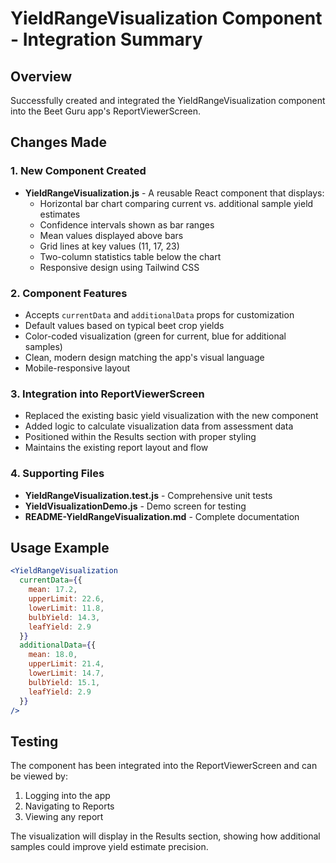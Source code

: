 # YieldRangeVisualization Component - Integration Summary

## Overview
Successfully created and integrated the YieldRangeVisualization component into the Beet Guru app's ReportViewerScreen.

## Changes Made

### 1. New Component Created
- **YieldRangeVisualization.js** - A reusable React component that displays:
  - Horizontal bar chart comparing current vs. additional sample yield estimates
  - Confidence intervals shown as bar ranges
  - Mean values displayed above bars
  - Grid lines at key values (11, 17, 23)
  - Two-column statistics table below the chart
  - Responsive design using Tailwind CSS

### 2. Component Features
- Accepts `currentData` and `additionalData` props for customization
- Default values based on typical beet crop yields
- Color-coded visualization (green for current, blue for additional samples)
- Clean, modern design matching the app's visual language
- Mobile-responsive layout

### 3. Integration into ReportViewerScreen
- Replaced the existing basic yield visualization with the new component
- Added logic to calculate visualization data from assessment data
- Positioned within the Results section with proper styling
- Maintains the existing report layout and flow

### 4. Supporting Files
- **YieldRangeVisualization.test.js** - Comprehensive unit tests
- **YieldVisualizationDemo.js** - Demo screen for testing
- **README-YieldRangeVisualization.md** - Complete documentation

## Usage Example
```jsx
<YieldRangeVisualization 
  currentData={{
    mean: 17.2,
    upperLimit: 22.6,
    lowerLimit: 11.8,
    bulbYield: 14.3,
    leafYield: 2.9
  }}
  additionalData={{
    mean: 18.0,
    upperLimit: 21.4,
    lowerLimit: 14.7,
    bulbYield: 15.1,
    leafYield: 2.9
  }}
/>
```

## Testing
The component has been integrated into the ReportViewerScreen and can be viewed by:
1. Logging into the app
2. Navigating to Reports
3. Viewing any report

The visualization will display in the Results section, showing how additional samples could improve yield estimate precision.
